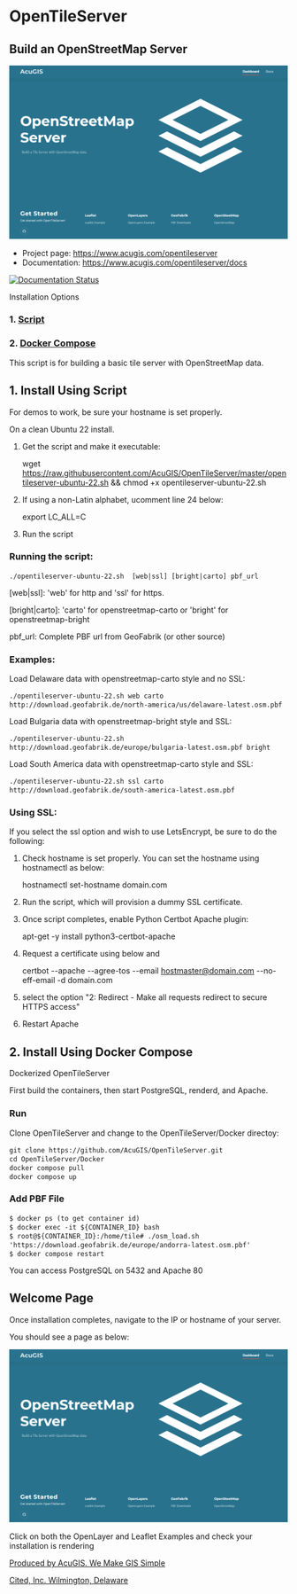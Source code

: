 # OpenTileServer

## Build an OpenStreetMap Server

![OpenTileServer](docs/OpenStreetMap-Server.png)


* Project page: https://www.acugis.com/opentileserver
* Documentation: https://www.acugis.com/opentileserver/docs

[![Documentation Status](https://readthedocs.org/projects/opentileserver/badge/?version=latest)](https://opentileserver.docs.acugis.com/en/latest/?badge=latest)

Installation Options

### 1. [Script](https://github.com/AcuGIS/OpenTileServer/blob/master/README.md#1-script)
### 2. [Docker Compose](https://github.com/AcuGIS/OpenTileServer/blob/master/README.md#2-install-using-docker-compose)

This script is for building a basic tile server with OpenStreetMap data.

## 1.  Install Using Script

For demos to work, be sure your hostname is set properly.

On a clean Ubuntu 22 install.

1. Get the script and make it executable:

    wget https://raw.githubusercontent.com/AcuGIS/OpenTileServer/master/opentileserver-ubuntu-22.sh && chmod +x opentileserver-ubuntu-22.sh

2. If using a non-Latin alphabet, ucomment line 24 below:

    export LC_ALL=C      

3.  Run the script

### Running the script:

    ./opentileserver-ubuntu-22.sh  [web|ssl] [bright|carto] pbf_url

[web|ssl]: 'web' for http and 'ssl' for https.

[bright|carto]: 'carto' for openstreetmap-carto or 'bright' for openstreetmap-bright

pbf_url: Complete PBF url from GeoFabrik (or other source)


### Examples:

Load Delaware data with openstreetmap-carto style and no SSL:

    ./opentileserver-ubuntu-22.sh web carto http://download.geofabrik.de/north-america/us/delaware-latest.osm.pbf 

Load Bulgaria data with openstreetmap-bright style and SSL:

    ./opentileserver-ubuntu-22.sh http://download.geofabrik.de/europe/bulgaria-latest.osm.pbf bright

Load South America data with openstreetmap-carto style and SSL:

    ./opentileserver-ubuntu-22.sh ssl carto http://download.geofabrik.de/south-america-latest.osm.pbf


### Using SSL:

If you select the ssl option and wish to use LetsEncrypt, be sure to do the following:

1.  Check hostname is set properly.  You can set the hostname using hostnamectl as below:

       hostnamectl set-hostname domain.com

2.  Run the script, which will provision a dummy SSL certificate.

3.  Once script completes, enable Python Certbot Apache plugin:

       apt-get -y install python3-certbot-apache

4.  Request a certificate using below and 

       certbot --apache --agree-tos --email hostmaster@domain.com --no-eff-email -d domain.com

5. select the option "2: Redirect - Make all requests redirect to secure HTTPS access"
   
6. Restart Apache


## 2. Install Using Docker Compose

Dockerized OpenTileServer

First build the containers, then start PostgreSQL, renderd, and Apache. 

### Run
Clone OpenTileServer and change to the OpenTileServer/Docker directoy:

    git clone https://github.com/AcuGIS/OpenTileServer.git
    cd OpenTileServer/Docker
    docker compose pull
    docker compose up
    
### Add PBF File

    $ docker ps (to get container id)
    $ docker exec -it ${CONTAINER_ID} bash
    $ root@${CONTAINER_ID}:/home/tile# ./osm_load.sh 'https://download.geofabrik.de/europe/andorra-latest.osm.pbf'
    $ docker compose restart
    
You can access PostgreSQL on 5432 and Apache 80


## Welcome Page

Once installation completes, navigate to the IP or hostname of your server.

You should see a page as below:

![OpenTileServer](docs/OpenStreetMap-Server.png)





Click on both the OpenLayer and Leaflet Examples and check your installation is rendering

[Produced by AcuGIS. We Make GIS Simple](https://www.acugis.com) 

[Cited, Inc. Wilmington, Delaware](https://citedcorp.com)


